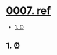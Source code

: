 # [0007. ref](https://github.com/Tdahuyou/react/tree/main/0007.%20ref)

<!-- region:toc -->
- [1. ⏰](#1-)
<!-- endregion:toc -->

## 1. ⏰
